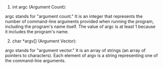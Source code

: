 1. int argc (Argument Count):

argc stands for "argument count."
It is an integer that represents the number of command-line arguments provided when running the program, including the program's name itself.
The value of argc is at least 1 because it includes the program's name.

2. char *argv[] (Argument Vector):

argv stands for "argument vector."
It is an array of strings (an array of pointers to characters).
Each element of argv is a string representing one of the command-line arguments.
